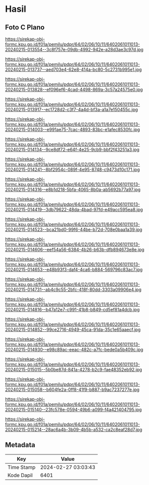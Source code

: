 # Hasil

## Foto C Plano

https://sirekap-obj-formc.kpu.go.id/f01a/pemilu/pdpr/64/02/06/10/11/6402061011013-20240215-013554--3c8f757e-09db-4992-942e-a28d3ae3c97d.jpg

https://sirekap-obj-formc.kpu.go.id/f01a/pemilu/pdpr/64/02/06/10/11/6402061011013-20240215-013737--aed703e4-62e8-414a-bc80-5c2731b995e1.jpg

https://sirekap-obj-formc.kpu.go.id/f01a/pemilu/pdpr/64/02/06/10/11/6402061011013-20240215-013828--ef096ef6-4cad-4498-869a-3c57a24575e0.jpg

https://sirekap-obj-formc.kpu.go.id/f01a/pemilu/pdpr/64/02/06/10/11/6402061011013-20240215-013917--ec1728d2-c3f7-4a4d-bf3a-a1a7e150455c.jpg

https://sirekap-obj-formc.kpu.go.id/f01a/pemilu/pdpr/64/02/06/10/11/6402061011013-20240215-014003--e991ae75-7cac-4893-83bc-e1afec8530fc.jpg

https://sirekap-obj-formc.kpu.go.id/f01a/pemilu/pdpr/64/02/06/10/11/6402061011013-20240215-014134--9ce8df72-e64f-4e25-9cb9-bbf2f43251a3.jpg

https://sirekap-obj-formc.kpu.go.id/f01a/pemilu/pdpr/64/02/06/10/11/6402061011013-20240215-014241--8bf2954c-089f-4e95-8748-c9473d10c171.jpg

https://sirekap-obj-formc.kpu.go.id/f01a/pemilu/pdpr/64/02/06/10/11/6402061011013-20240215-014316--e8b1d218-5bfa-4065-8b0a-ab5692b77a97.jpg

https://sirekap-obj-formc.kpu.go.id/f01a/pemilu/pdpr/64/02/06/10/11/6402061011013-20240215-014419--3db79622-48da-4bad-97fd-e49acc595ea8.jpg

https://sirekap-obj-formc.kpu.go.id/f01a/pemilu/pdpr/64/02/06/10/11/6402061011013-20240215-014523--bca21bd0-99f6-44be-b72d-708e0baa1a39.jpg

https://sirekap-obj-formc.kpu.go.id/f01a/pemilu/pdpr/64/02/06/10/11/6402061011013-20240215-014606--eef54a56-6384-4b26-b63b-dfb894673e8e.jpg

https://sirekap-obj-formc.kpu.go.id/f01a/pemilu/pdpr/64/02/06/10/11/6402061011013-20240215-014653--e48b93f3-daf4-4ca6-b884-569796c83ac7.jpg

https://sirekap-obj-formc.kpu.go.id/f01a/pemilu/pdpr/64/02/06/10/11/6402061011013-20240215-014731--ab4c9c55-2bfc-418f-80dd-3303a09906e4.jpg

https://sirekap-obj-formc.kpu.go.id/f01a/pemilu/pdpr/64/02/06/10/11/6402061011013-20240215-014816--b47a12e7-c991-41b8-b849-cd5ef81a4dcb.jpg

https://sirekap-obj-formc.kpu.go.id/f01a/pemilu/pdpr/64/02/06/10/11/6402061011013-20240215-014852--99ce2716-4949-45ca-91da-35c1e65aaecf.jpg

https://sirekap-obj-formc.kpu.go.id/f01a/pemilu/pdpr/64/02/06/10/11/6402061011013-20240215-014930--e98c89ac-eeac-482c-a7fc-bede0a5b409c.jpg

https://sirekap-obj-formc.kpu.go.id/f01a/pemilu/pdpr/64/02/06/10/11/6402061011013-20240215-015015--5b0be87d-841a-4278-b2c9-fae48352eb92.jpg

https://sirekap-obj-formc.kpu.go.id/f01a/pemilu/pdpr/64/02/06/10/11/6402061011013-20240215-015058--b604fe2a-0ff8-41f9-b887-b9ac7237277e.jpg

https://sirekap-obj-formc.kpu.go.id/f01a/pemilu/pdpr/64/02/06/10/11/6402061011013-20240215-015140--23fc578e-0594-49b6-a099-f4a421404795.jpg

https://sirekap-obj-formc.kpu.go.id/f01a/pemilu/pdpr/64/02/06/10/11/6402061011013-20240215-015214--28ac6a4b-3b09-4b5b-a532-ca2c8eaf28d7.jpg


## Metadata

| Key        | Value               |
| ---------- | ------------------- |
| Time Stamp | 2024-02-27 03:03:43 |
| Kode Dapil | 6401                |



